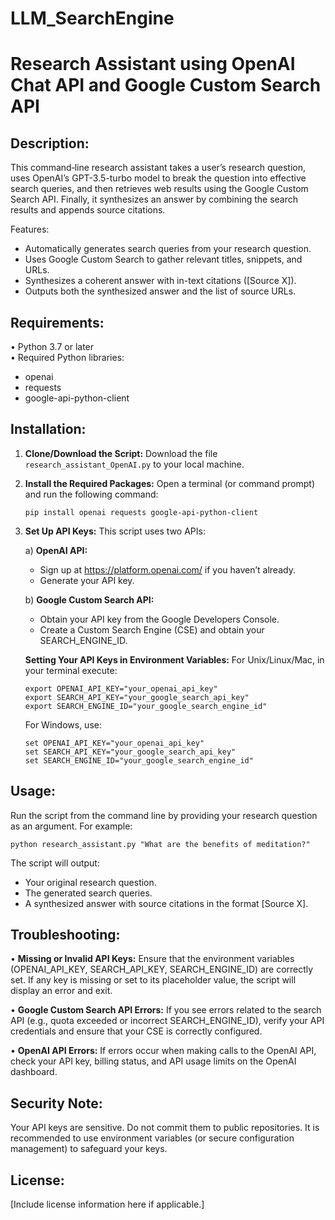 # LLM_SearchEngine

Research Assistant using OpenAI Chat API and Google Custom Search API
=======================================================================

Description:
------------
This command‐line research assistant takes a user’s research question, uses 
OpenAI’s GPT-3.5-turbo model to break the question into effective search queries, 
and then retrieves web results using the Google Custom Search API. Finally, it 
synthesizes an answer by combining the search results and appends source citations.

Features:
- Automatically generates search queries from your research question.
- Uses Google Custom Search to gather relevant titles, snippets, and URLs.
- Synthesizes a coherent answer with in-text citations ([Source X]).
- Outputs both the synthesized answer and the list of source URLs.

Requirements:
-------------
• Python 3.7 or later  
• Required Python libraries:
  - openai
  - requests
  - google-api-python-client

Installation:
-------------
1. **Clone/Download the Script:**
   Download the file `research_assistant_OpenAI.py` to your local machine.

2. **Install the Required Packages:**
   Open a terminal (or command prompt) and run the following command:
   
       pip install openai requests google-api-python-client

3. **Set Up API Keys:**
   This script uses two APIs:
   
   a) **OpenAI API:**
      - Sign up at https://platform.openai.com/ if you haven’t already.
      - Generate your API key.
      
   b) **Google Custom Search API:**
      - Obtain your API key from the Google Developers Console.
      - Create a Custom Search Engine (CSE) and obtain your SEARCH_ENGINE_ID.
   
   **Setting Your API Keys in Environment Variables:**
   For Unix/Linux/Mac, in your terminal execute:
   
       export OPENAI_API_KEY="your_openai_api_key"
       export SEARCH_API_KEY="your_google_search_api_key"
       export SEARCH_ENGINE_ID="your_google_search_engine_id"
   
   For Windows, use:
   
       set OPENAI_API_KEY="your_openai_api_key"
       set SEARCH_API_KEY="your_google_search_api_key"
       set SEARCH_ENGINE_ID="your_google_search_engine_id"

Usage:
------
Run the script from the command line by providing your research question as
an argument. For example:

    python research_assistant.py "What are the benefits of meditation?"

The script will output:
   - Your original research question.
   - The generated search queries.
   - A synthesized answer with source citations in the format [Source X].

Troubleshooting:
----------------
• **Missing or Invalid API Keys:**
  Ensure that the environment variables (OPENAI_API_KEY, SEARCH_API_KEY, SEARCH_ENGINE_ID) are correctly set. If any key is missing or set to its placeholder value, the script will display an error and exit.

• **Google Custom Search API Errors:**
  If you see errors related to the search API (e.g., quota exceeded or incorrect SEARCH_ENGINE_ID), verify your API credentials and ensure that your CSE is correctly configured.

• **OpenAI API Errors:**
  If errors occur when making calls to the OpenAI API, check your API key, billing status, and API usage limits on the OpenAI dashboard.

Security Note:
--------------
Your API keys are sensitive. Do not commit them to public repositories. It is recommended 
to use environment variables (or secure configuration management) to safeguard your keys.

License:
--------
[Include license information here if applicable.]



